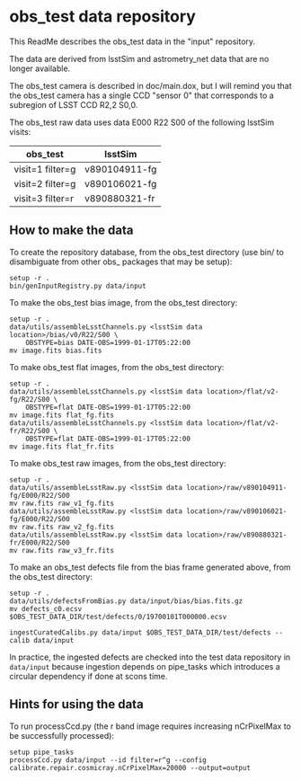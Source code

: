 # obs_test data repository

This ReadMe describes the obs_test data in the "input" repository.

The data are derived from lsstSim and astrometry_net data that are no longer available.

The obs_test camera is described in doc/main.dox, but I will remind you that the obs_test camera
has a single CCD "sensor 0" that corresponds to a subregion of LSST CCD R2,2 S0,0.

The obs_test raw data uses data E000 R22 S00 of the following lsstSim visits:

| obs_test          | lsstSim       |
|-------------------|---------------|
| visit=1 filter=g  | v890104911-fg |
| visit=2 filter=g  | v890106021-fg |
| visit=3 filter=r  | v890880321-fr |

## How to make the data

To create the repository database, from the obs_test directory
(use bin/ to disambiguate from other obs_ packages that may be setup):

    setup -r .
    bin/genInputRegistry.py data/input


To make the obs_test bias image, from the obs_test directory:

    setup -r .
    data/utils/assembleLsstChannels.py <lsstSim data location>/bias/v0/R22/S00 \
        OBSTYPE=bias DATE-OBS=1999-01-17T05:22:00
    mv image.fits bias.fits

To make obs_test flat images, from the obs_test directory:

    setup -r .
    data/utils/assembleLsstChannels.py <lsstSim data location>/flat/v2-fg/R22/S00 \
        OBSTYPE=flat DATE-OBS=1999-01-17T05:22:00
    mv image.fits flat_fg.fits
    data/utils/assembleLsstChannels.py <lsstSim data location>/flat/v2-fr/R22/S00 \
        OBSTYPE=flat DATE-OBS=1999-01-17T05:22:00
    mv image.fits flat_fr.fits

To make obs_test raw images, from the obs_test directory:

    setup -r .
    data/utils/assembleLsstRaw.py <lsstSim data location>/raw/v890104911-fg/E000/R22/S00
    mv raw.fits raw_v1_fg.fits
    data/utils/assembleLsstRaw.py <lsstSim data location>/raw/v890106021-fg/E000/R22/S00
    mv raw.fits raw_v2_fg.fits
    data/utils/assembleLsstRaw.py <lsstSim data location>/raw/v890880321-fr/E000/R22/S00
    mv raw.fits raw_v3_fr.fits

To make an obs_test defects file from the bias frame generated above, from the obs_test directory:

    setup -r .
    data/utils/defectsFromBias.py data/input/bias/bias.fits.gz
    mv defects_c0.ecsv $OBS_TEST_DATA_DIR/test/defects/0/19700101T000000.ecsv

    ingestCuratedCalibs.py data/input $OBS_TEST_DATA_DIR/test/defects --calib data/input

In practice, the ingested defects are checked into the test data repository in `data/input` because
ingestion depends on pipe_tasks which introduces a circular dependency if done at scons time.

## Hints for using the data

To run processCcd.py (the r band image requires increasing nCrPixelMax to be successfully processed):

    setup pipe_tasks
    processCcd.py data/input --id filter=r^g --config calibrate.repair.cosmicray.nCrPixelMax=20000 --output=output
